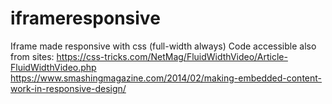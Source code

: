 # iframeresponsive
Iframe made responsive with css (full-width always)
Code accessible also from sites:
https://css-tricks.com/NetMag/FluidWidthVideo/Article-FluidWidthVideo.php
https://www.smashingmagazine.com/2014/02/making-embedded-content-work-in-responsive-design/
